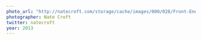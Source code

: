 ```yaml
---
photo_url: "http://natecroft.com/storage/cache/images/000/028/Front-End-Conference-9-of-19,huge.jpg?1379827618"
photographer: Nate Croft
twitter: natecroft
year: 2013
---
```

